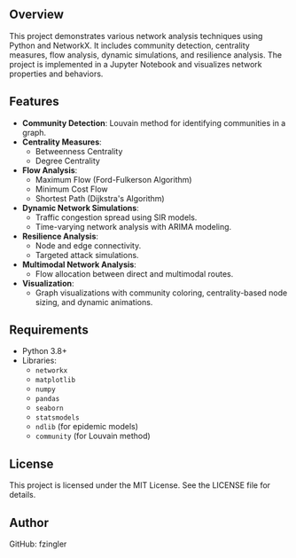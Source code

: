 ## Overview
This project demonstrates various network analysis techniques using Python and NetworkX. It includes community detection, centrality measures, flow analysis, dynamic simulations, and resilience analysis. The project is implemented in a Jupyter Notebook and visualizes network properties and behaviors.

## Features
- **Community Detection**: Louvain method for identifying communities in a graph.
- **Centrality Measures**:
  - Betweenness Centrality
  - Degree Centrality
- **Flow Analysis**:
  - Maximum Flow (Ford-Fulkerson Algorithm)
  - Minimum Cost Flow
  - Shortest Path (Dijkstra's Algorithm)
- **Dynamic Network Simulations**:
  - Traffic congestion spread using SIR models.
  - Time-varying network analysis with ARIMA modeling.
- **Resilience Analysis**:
  - Node and edge connectivity.
  - Targeted attack simulations.
- **Multimodal Network Analysis**:
  - Flow allocation between direct and multimodal routes.
- **Visualization**:
  - Graph visualizations with community coloring, centrality-based node sizing, and dynamic animations.

## Requirements
- Python 3.8+
- Libraries:
  - `networkx`
  - `matplotlib`
  - `numpy`
  - `pandas`
  - `seaborn`
  - `statsmodels`
  - `ndlib` (for epidemic models)
  - `community` (for Louvain method)

## License
This project is licensed under the MIT License. See the LICENSE file for details.  

## Author
 GitHub: fzingler


   
   
